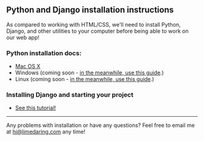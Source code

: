 ## Python and Django installation instructions

As compared to working with HTML/CSS, we'll need to install Python, Django, and
other utilities to your computer before being able to work on our web app!

### Python installation docs:

* [Mac OS X](https://github.com/limedaring/HelloWebApp/blob/master/installation-instructions/python-installation-mac.md)
* Windows (coming soon - [in the meanwhile, use this guide](http://docs.python-guide.org/en/latest/starting/install/win/).)
* Linux (coming soon - [in the meanwhile, use this guide](http://docs.python-guide.org/en/latest/starting/install/linux/).)

### Installing Django and starting your project

* [See this tutorial!](https://github.com/limedaring/HelloWebApp/blob/master/installation-instructions/starting-your-project.md)

- - -

Any problems with installation or have any questions? Feel free to email me at
[hi@limedaring.com](mailto:hi@limedaring.com) any time!
